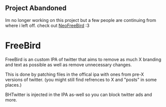 ## Project Abandoned
Im no longer working on this project but a few people are continuing from where i left off. check out [NeoFreeBird](https://github.com/actuallyaridan/NeoFreeBird) :3 

# FreeBird
FreeBird is an custom IPA of twitter that aims to remove as much X branding and text as possible as well as remove unnecessary changes.

This is done by patching files in the offical ipa with ones from pre-X versions of twitter. (you might still find refrences to X and "posts" in some places.)

BHTwitter is injected in the IPA as-well so you can block twitter ads and more.
